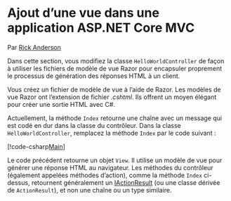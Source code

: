 # <a name="adding-a-view-to-an-aspnet-core-mvc-app"></a>Ajout d’une vue dans une application ASP.NET Core MVC

Par [Rick Anderson](https://twitter.com/RickAndMSFT)

Dans cette section, vous modifiez la classe `HelloWorldController` de façon à utiliser les fichiers de modèle de vue Razor pour encapsuler proprement le processus de génération des réponses HTML à un client.

Vous créez un fichier de modèle de vue à l’aide de Razor. Les modèles de vue Razor ont l’extension de fichier *.cshtml*. Ils offrent un moyen élégant pour créer une sortie HTML avec C#.

Actuellement, la méthode `Index` retourne une chaîne avec un message qui est codé en dur dans la classe du contrôleur. Dans la classe `HelloWorldController`, remplacez la méthode `Index` par le code suivant :

[!code-csharp[Main](../../tutorials/first-mvc-app/start-mvc/sample/MvcMovie/Controllers/HelloWorldController.cs?name=snippet_4)]

Le code précédent retourne un objet `View`. Il utilise un modèle de vue pour générer une réponse HTML au navigateur. Les méthodes du contrôleur (également appelées méthodes d’action), comme la méthode `Index` ci-dessus, retournent généralement un [IActionResult](https://docs.microsoft.com/aspnet/core/api/microsoft.aspnetcore.mvc.iactionresult) (ou une classe dérivée de `ActionResult`), et non une chaîne ou un type similaire.

